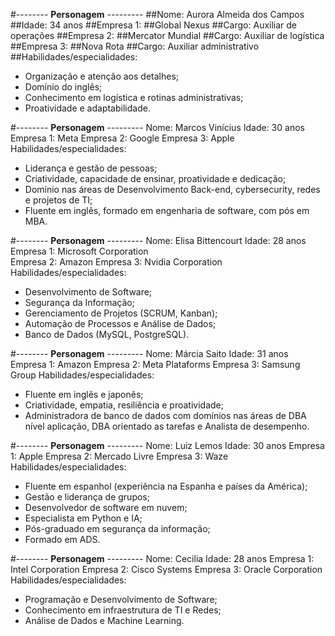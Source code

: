 #-------- **Personagem** ---------
##Nome: Aurora Almeida dos Campos
##Idade: 34 anos
##Empresa 1:
##Global Nexus
##Cargo: Auxiliar de operações
##Empresa 2:
##Mercator Mundial
##Cargo: Auxiliar de logística
##Empresa 3:
##Nova Rota
##Cargo: Auxiliar administrativo
##Habilidades/especialidades:
*	Organização e atenção aos detalhes;
*	Domínio do inglês;
*	Conhecimento em logística e rotinas administrativas;
*	Proatividade e adaptabilidade.

#-------- **Personagem** ---------
Nome: Marcos Vinícius
Idade: 30 anos
Empresa 1:
Meta
Empresa 2:
Google
Empresa 3:
Apple
Habilidades/especialidades:
*	Liderança e gestão de pessoas;
*	Criatividade, capacidade de ensinar, proatividade e dedicação;
*	Domínio nas áreas de Desenvolvimento Back-end, cybersecurity, redes e projetos de TI;
*	Fluente em inglês, formado em engenharia de software, com pós em MBA.

#-------- **Personagem** ---------
Nome: Elisa Bittencourt
Idade: 28 anos
Empresa 1:
Microsoft Corporation	
Empresa 2:
Amazon
Empresa 3:
Nvidia Corporation
Habilidades/especialidades:
*	Desenvolvimento de Software;
*	Segurança da Informação;
*	Gerenciamento de Projetos (SCRUM, Kanban);
*	Automação de Processos e Análise de Dados;
*	Banco de Dados (MySQL, PostgreSQL).

#-------- **Personagem** ---------
Nome: Márcia Saito
Idade: 31 anos
Empresa 1:
Amazon
Empresa 2:
Meta Plataforms
Empresa 3:
Samsung Group
Habilidades/especialidades:
*	Fluente em inglês e japonês;
*	⁠Criatividade, empatia, resiliência e proatividade;
*	⁠Administradora de banco de dados com domínios nas áreas de DBA nível aplicação, DBA orientado as tarefas e Analista de desempenho.

#-------- **Personagem** ---------
Nome: Luiz Lemos
Idade: 30 anos
Empresa 1:
Apple
Empresa 2:
Mercado Livre
Empresa 3:
Waze
Habilidades/especialidades:
*	Fluente em espanhol (experiência na Espanha e países da América);
*	Gestão e liderança de grupos;
*	Desenvolvedor de software em nuvem;
*	Especialista em Python e IA;
*	Pós-graduado em segurança da informação; 
*	Formado em ADS.

#-------- **Personagem** ---------
Nome: Cecilia
Idade: 28 anos
Empresa 1:
Intel Corporation
Empresa 2:
Cisco Systems
Empresa 3:
Oracle Corporation
Habilidades/especialidades:
*	Programação e Desenvolvimento de Software;
*	Conhecimento em infraestrutura de TI e Redes;
*	Análise de Dados e Machine Learning.




